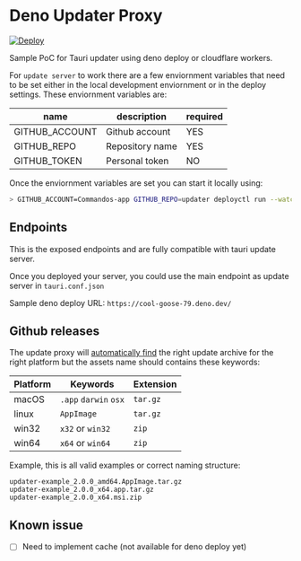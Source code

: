 # Deno Updater Proxy

[![Deploy](https://deno.com/deno-deploy-button.svg)](https://dash.deno.com/new?url=https://raw.githubusercontent.com/Commandos-app/updater/main/main.ts&env=GITHUB_ACCOUNT,GITHUB_REPO,GITHUB_TOKEN)

Sample PoC for Tauri updater using deno deploy or cloudflare workers.

For `update server` to work there are a few enviornment variables that need to be
set either in the local development enviornment or in the deploy settings. These
enviornment variables are:

| name           | description     | required |
| -------------- | --------------- | -------- |
| GITHUB_ACCOUNT | Github account  | YES      |
| GITHUB_REPO    | Repository name | YES      |
| GITHUB_TOKEN   | Personal token  | NO       |

Once the enviornment variables are set you can start it locally using:

```bash
> GITHUB_ACCOUNT=Commandos-app GITHUB_REPO=updater deployctl run --watch ./main.ts
```

## Endpoints

This is the exposed endpoints and are fully compatible with tauri update server.

Once you deployed your server, you could use the main endpoint as update server in `tauri.conf.json`

Sample deno deploy URL: `https://cool-goose-79.deno.dev/`

## Github releases

The update proxy will [automatically find](https://github.com/Commandos-app/updater/blob/main/providers/github.ts#L90-L129) the right update archive for the right platform but the assets name should contains these keywords:

| Platform | Keywords              | Extension |
| -------- | --------------------- | --------- |
| macOS    | `.app` `darwin` `osx` | `tar.gz`  |
| linux    | `AppImage`            | `tar.gz`  |
| win32    | `x32` or `win32`      | `zip`     |
| win64    | `x64` or `win64`      | `zip`     |

Example, this is all valid examples or correct naming structure:

```
updater-example_2.0.0_amd64.AppImage.tar.gz
updater-example_2.0.0_x64.app.tar.gz
updater-example_2.0.0_x64.msi.zip
```

## Known issue

- [ ] Need to implement cache (not available for deno deploy yet)
